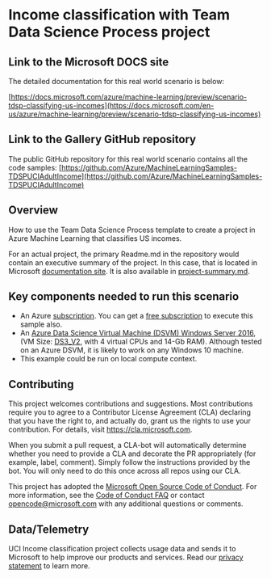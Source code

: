# Income classification with Team Data Science Process project

## Link to the Microsoft DOCS site

The detailed documentation for this real world scenario is below:

[https://docs.microsoft.com/azure/machine-learning/preview/scenario-tdsp-classifying-us-incomes](https://docs.microsoft.com/en-us/azure/machine-learning/preview/scenario-tdsp-classifying-us-incomes)

## Link to the Gallery GitHub repository

The public GitHub repository for this real world scenario contains all the code samples:
[https://github.com/Azure/MachineLearningSamples-TDSPUCIAdultIncome](https://github.com/Azure/MachineLearningSamples-TDSPUCIAdultIncome)

## Overview

How to use the Team Data Science Process template to create a project in Azure Machine Learning that classifies US incomes.

For an actual project, the primary Readme.md in the repository would contain an executive summary of the project. In this case, that is located in Microsoft [documentation site](https://docs.microsoft.com/en-us/azure/machine-learning/preview/scenario-tdsp-classifying-us-incomes). It is also available in [project-summary.md](project-summary.md).

## Key components needed to run this scenario
* An Azure [subscription](https://azure.microsoft.com). You can get a [free subscription](https://azure.microsoft.com/free/?v=17.16&WT.srch=1&WT.mc_id=AID559320_SEM_cZGgGOIg) to execute this sample also.
* An [Azure Data Science Virtual Machine (DSVM) Windows Server 2016](https://azuremarketplace.microsoft.com/marketplace/apps/microsoft-ads.windows-data-science-vm), (VM Size: [DS3_V2](https://docs.microsoft.com/azure/virtual-machines/windows/sizes), with 4 virtual CPUs and 14-Gb RAM). Although tested on an Azure DSVM, it is likely to work on any Windows 10 machine.
* This example could be run on local compute context.

## Contributing

This project welcomes contributions and suggestions.  Most contributions require you to agree to a
Contributor License Agreement (CLA) declaring that you have the right to, and actually do, grant us
the rights to use your contribution. For details, visit https://cla.microsoft.com.

When you submit a pull request, a CLA-bot will automatically determine whether you need to provide
a CLA and decorate the PR appropriately (for example, label, comment). Simply follow the instructions
provided by the bot. You will only need to do this once across all repos using our CLA.

This project has adopted the [Microsoft Open Source Code of Conduct](https://opensource.microsoft.com/codeofconduct/).
For more information, see the [Code of Conduct FAQ](https://opensource.microsoft.com/codeofconduct/faq/) or
contact [opencode@microsoft.com](mailto:opencode@microsoft.com) with any additional questions or comments.

## Data/Telemetry ##

UCI Income classification project collects usage data and sends it to Microsoft to help improve our products and services. Read our [privacy statement](http://go.microsoft.com/fwlink/?LinkId=521839) to learn more.
